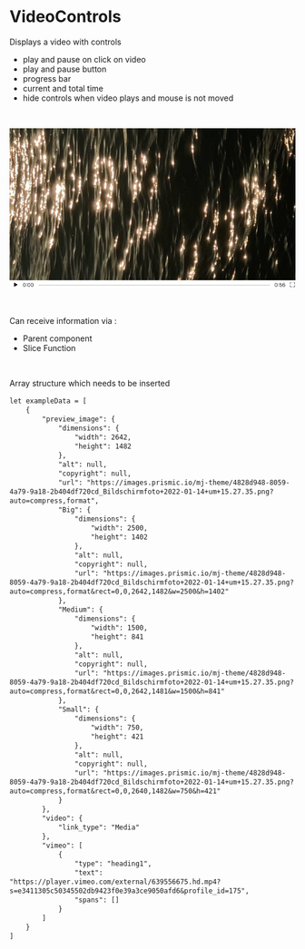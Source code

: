 # VideoControls

Displays a video with controls
- play and pause on click on video
- play and pause button
- progress bar
- current and total time
- hide controls when video plays and mouse is not moved

<br>

![preview](preview.png)

<br>

Can receive information via :
- Parent component
- Slice Function

<br>

Array structure which needs to be inserted

````
let exampleData = [
    {
        "preview_image": {
            "dimensions": {
                "width": 2642,
                "height": 1482
            },
            "alt": null,
            "copyright": null,
            "url": "https://images.prismic.io/mj-theme/4828d948-8059-4a79-9a18-2b404df720cd_Bildschirmfoto+2022-01-14+um+15.27.35.png?auto=compress,format",
            "Big": {
                "dimensions": {
                    "width": 2500,
                    "height": 1402
                },
                "alt": null,
                "copyright": null,
                "url": "https://images.prismic.io/mj-theme/4828d948-8059-4a79-9a18-2b404df720cd_Bildschirmfoto+2022-01-14+um+15.27.35.png?auto=compress,format&rect=0,0,2642,1482&w=2500&h=1402"
            },
            "Medium": {
                "dimensions": {
                    "width": 1500,
                    "height": 841
                },
                "alt": null,
                "copyright": null,
                "url": "https://images.prismic.io/mj-theme/4828d948-8059-4a79-9a18-2b404df720cd_Bildschirmfoto+2022-01-14+um+15.27.35.png?auto=compress,format&rect=0,0,2642,1481&w=1500&h=841"
            },
            "Small": {
                "dimensions": {
                    "width": 750,
                    "height": 421
                },
                "alt": null,
                "copyright": null,
                "url": "https://images.prismic.io/mj-theme/4828d948-8059-4a79-9a18-2b404df720cd_Bildschirmfoto+2022-01-14+um+15.27.35.png?auto=compress,format&rect=0,0,2640,1482&w=750&h=421"
            }
        },
        "video": {
            "link_type": "Media"
        },
        "vimeo": [
            {
                "type": "heading1",
                "text": "https://player.vimeo.com/external/639556675.hd.mp4?s=e3411305c50345502db9423f0e39a3ce9050afd6&profile_id=175",
                "spans": []
            }
        ]
    }
]
````